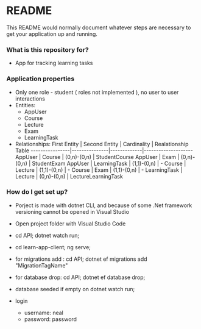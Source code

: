 # README #

This README would normally document whatever steps are necessary to get your application up and running.

### What is this repository for? ###

* App for tracking learning tasks

### Application properties ###
* Only one role - student ( roles not implemented ), no user to user interactions
* Entities:
    * AppUser
    * Course
    * Lecture
    * Exam
    * LearningTask
* Relationships:
First Entity    | Second Entity | Cardinality | Realationship Table
----------------|---------------|-------------|--------------------
AppUser         | Course        | (0,n)-(0,n) | StudentCourse
AppUser         | Exam          | (0,n)-(0,n) | StudentExam
AppUser         | LearningTask  | (1,1)-(0,n) | -
Course          | Lecture       | (1,1)-(0,n) | -
Course          | Exam          | (1,1)-(0,n) | -
LearningTask    | Lecture       | (0,n)-(0,n) | LectureLearningTask


    

### How do I get set up? ###

* Porject is made with dotnet CLI, and because of some .Net framework versioning cannot be opened in Visual Studio
* Open project folder with Visual Studio Code
* cd API; dotnet watch run;
* cd learn-app-client; ng serve;
* for migrations add : cd API; dotnet ef migrations add "MigrationTagName"
* for database drop: cd API; dotnet ef database drop;
* database seeded if empty on dotnet watch run;

* login
    * username: neal
    * password: password